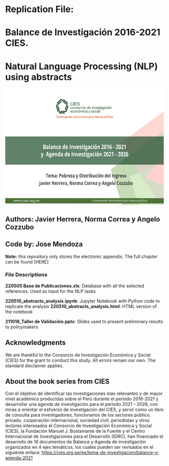# Replication File: 
# Balance de Investigación 2016-2021 CIES. 
# Natural Language Processing (NLP) using abstracts

<center>
  <img src="https://github.com/acozzubo/balance-CIES-2021/blob/main/cover_CIES.png" alt="drawing" height="370" width="700"/>
</center>

## Authors: Javier Herrera, Norma Correa y Angelo Cozzubo
## Code by: Jose Mendoza 

**Note:** this repository only stores the electronic appendix. The full chapter can be found [HERE]

### File Descriptions

**220505 Base de Publicaciones.xls**: Database with all the selected references. Used as input for the NLP tasks

**220510_abstracts_analysis.ipynb**: Jupyter Notebook with Python code to replicate the analysis 
**220510_abstracts_analysis.html**: HTML version of the notebook 

**211018_Taller de Validación.pptx**: Slides used to present preliminary  results to policymakers

## Acknowledgments

We are thankful to the Consorcio de Investigación Económica y Social (CIES) for the grant to conduct this study. All errors remain our own. The standard disclaimer applies. 

## About the book series from CIES

Con el objetivo de identificar las investigaciones más relevantes y de mayor nivel académico producidas sobre el Perú durante el periodo 2016-2021 y desarrollar una agenda de investigación para el periodo 2021 – 2026, con miras a orientar el esfuerzo de investigación del CIES, y servir como un libro de consulta para investigadores, funcionarios de los sectores público, privado, cooperación internacional, sociedad civil; periodistas y otros lectores interesados el Consorcio de Investigación Económica y Social (CIES), la Fundación Manuel J. Bustamante de la Fuente y el Centro Internacional de Investigaciones para el Desarrollo (IDRC), han financiado el desarrollo de 16 documentos de Balance y Agenda de investigación organizados en 4 ejes temáticos, los cuales pueden ser revisados en el siguiente enlace: https://cies.org.pe/es/tema-de-investigacion/balance-y-agenda-2021
